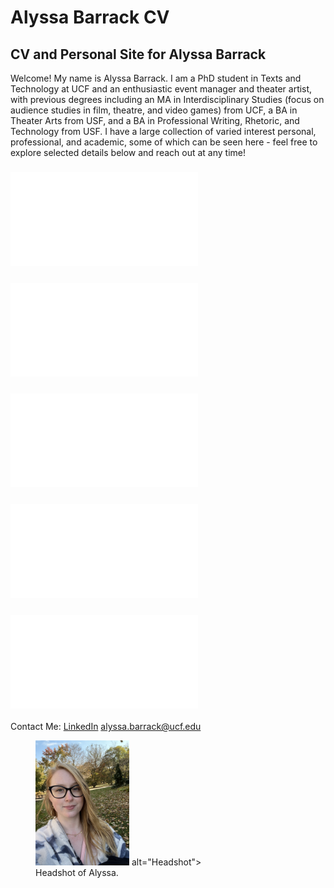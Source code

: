 # Alyssa Barrack CV
## CV and Personal Site for Alyssa Barrack


Welcome! My name is Alyssa Barrack. I am a PhD student in Texts and Technology at UCF and an enthusiastic event manager and theater artist, with previous degrees including an MA in Interdisciplinary Studies (focus on audience studies in film, theatre, and video games) from UCF, a BA in Theater Arts from USF, and a BA in Professional Writing, Rhetoric, and Technology from USF.  I have a large collection of varied interest personal, professional, and academic, some of which can be seen here - feel free to explore selected details below and reach out at any time!

### ![About Me](AboutMe.md)
### ![Formal CV](FormalCV.md)
### ![Research and Published Work](Research+PublishedWork.md)
### ![Professional Experience](ProfessionalExperience.md)
### ![Theatrical Projects and Portfolio](TheatreProjects+Portfolio.md)


Contact Me:
[LinkedIn](https://www.linkedin.com/in/abarrack/)
alyssa.barrack@ucf.edu


<figure>
    <img src="Image of Alyssa.jpg" width="150" height="200">
         alt="Headshot">
    <figcaption>Headshot of Alyssa.</figcaption>
</figure>
